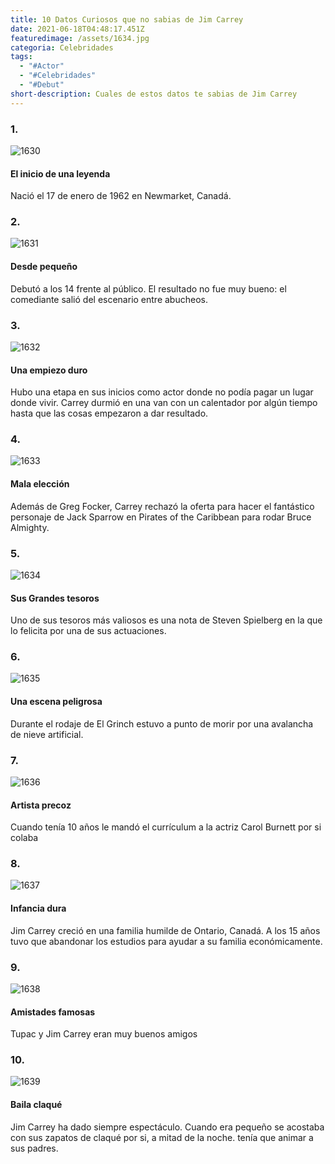 ```yaml
---
title: 10 Datos Curiosos que no sabias de Jim Carrey
date: 2021-06-18T04:48:17.451Z
featuredimage: /assets/1634.jpg
categoria: Celebridades
tags:
  - "#Actor"
  - "#Celebridades"
  - "#Debut"
short-description: Cuales de estos datos te sabias de Jim Carrey
---
```

### 1.

![1630](/assets/1630.jpg "1630")

#### El inicio de una leyenda

Nació el 17 de enero de 1962 en Newmarket, Canadá.

### 2.

![1631](/assets/1631.jpg "1631")

#### Desde pequeño

Debutó a los 14 frente al público. El resultado no fue muy bueno: el comediante salió del escenario entre abucheos.

### 3.

![1632](/assets/1632.jpg "1632")

#### Una empiezo duro 

Hubo una etapa en sus inicios como actor donde no podía pagar un lugar donde vivir. Carrey durmió en una van con un calentador por algún tiempo hasta que las cosas empezaron a dar resultado.

### 4.

![1633](/assets/1633.jpg "1633")

#### Mala elección 

Además de Greg Focker, Carrey rechazó la oferta para hacer el fantástico personaje de Jack Sparrow en Pirates of the Caribbean para rodar Bruce Almighty.

### 5.

![1634](/assets/1634.jpeg "1634")

#### Sus Grandes tesoros 

Uno de sus tesoros más valiosos es una nota de Steven Spielberg en la que lo felicita por una de sus actuaciones.

### 6.

![1635](/assets/1635.jpg "1635")

#### Una escena peligrosa 

Durante el rodaje de El Grinch estuvo a punto de morir por una avalancha de nieve artificial.

### 7.

![1636](/assets/1636.jpg "1636")

#### Artista precoz


Cuando tenía 10 años le mandó el currículum a la actriz Carol Burnett por si colaba

### 8.

![1637](/assets/1637.jpg "1637")

#### Infancia dura


Jim Carrey creció en una familia humilde de Ontario, Canadá. A los 15 años tuvo que abandonar los estudios para ayudar a su familia económicamente.

### 9.

![1638](/assets/1638.jpg "1638")

#### Amistades famosas


Tupac y Jim Carrey eran muy buenos amigos

### 10.

![1639](/assets/1639.jpg "1639")

#### Baila claqué


Jim Carrey ha dado siempre espectáculo. Cuando era pequeño se acostaba con sus zapatos de claqué por si, a mitad de la noche. tenía que animar a sus padres.